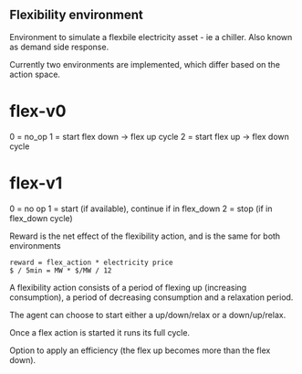 ##  Flexibility environment
Environment to simulate a flexbile electricity asset - ie a chiller.  Also known as demand side response.

Currently two environments are implemented, which differ based on the action space.

#  flex-v0
0 = no_op
1 = start flex down -> flex up cycle
2 = start flex up -> flex down cycle

#  flex-v1
0 = no op
1 = start (if available), continue if in flex_down
2 = stop (if in flex_down cycle)

Reward is the net effect of the flexibility action, and is the same for both environments
```
reward = flex_action * electricity price
$ / 5min = MW * $/MW / 12
```

A flexibility action consists of a period of flexing up (increasing consumption), a period of decreasing consumption and
a relaxation period.

The agent can choose to start either a up/down/relax or a down/up/relax.

Once a flex action is started it runs its full cycle.

Option to apply an efficiency (the flex up becomes more than the flex down).
